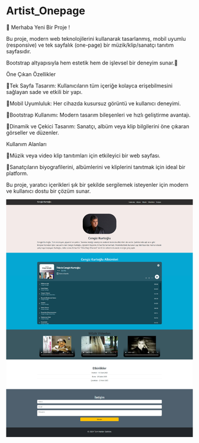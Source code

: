 # Artist_Onepage
🎉 Merhaba Yeni Bir Proje !

Bu proje, modern web teknolojilerini kullanarak tasarlanmış, mobil uyumlu (responsive) ve tek sayfalık (one-page) bir müzik/klip/sanatçı tanıtım sayfasıdır. 

Bootstrap altyapısıyla hem estetik hem de işlevsel bir deneyim sunar.🎉

Öne Çıkan Özellikler

📌Tek Sayfa Tasarım: Kullanıcıların tüm içeriğe kolayca erişebilmesini sağlayan sade ve etkili bir yapı.

📌Mobil Uyumluluk: Her cihazda kusursuz görüntü ve kullanıcı deneyimi.

📌Bootstrap Kullanımı: Modern tasarım bileşenleri ve hızlı geliştirme avantajı.

📌Dinamik ve Çekici Tasarım: Sanatçı, albüm veya klip bilgilerini öne çıkaran görseller ve düzenler.

Kullanım Alanları

📌Müzik veya video klip tanıtımları için etkileyici bir web sayfası.

📌Sanatçıların biyografilerini, albümlerini ve kliplerini tanıtmak için ideal bir platform.

Bu proje, yaratıcı içerikleri şık bir şekilde sergilemek isteyenler için modern ve kullanıcı dostu bir çözüm sunar.

![resim1](https://github.com/recepsamil/Artist_Onepage/blob/main/img/screencapture-file-C-Users-ciftc-OneDrive-Masaustu-YazilimaOrg-SertifikaProjeleri-Sanatci-Tanitim-Onepage-index-html-2025-01-05-23_06_24.png?raw=true)
